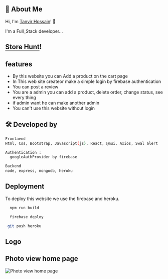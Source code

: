 ## 🚀 About Me

Hi, I'm [Tanvir Hossain](https://github.com/tanvir1017)! 👋

I'm a Full_Stack developer...

## [Store Hunt](https://store-hunt.web.app/)!

## features

- By this website you can Add a product on the cart page
- In This web site createor make a simple login by firebase authentication
- You can post a review
- You are a admin you can add a product, delete order, change status, see every thing
- if admin want he can make another admin
- You can't use this website without login

## 🛠 Developed by

```bash
Frontaend
Html, Css, Bootstrap, Javascript(js), React, @mui, Axios, Swal alert
```

```bash
Authentication :
  googleAuthProvider by firebase
```

```bash
Backend
node, express, mongodb, heroku
```

## Deployment

To deploy this website we use the firebase and heroku.

```bash
  npm run build
```

```bash
  firebase deploy
```

```bash
 git push heroku
```

## Logo

<!-- ![Logo](https://i.ibb.co/Chfd4Nt/logo.png) -->

## Photo view home page

![Photo view home page](https://i.ibb.co/nDpHB2K/screencapture-store-hunt-web-app-2021-12-18-23-07-22.png)
